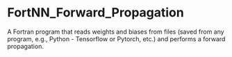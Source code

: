# FortNN_Forward_Propagation

A Fortran program that reads weights and biases from files (saved from any program, e.g., Python - Tensorflow or Pytorch, etc.) and performs a forward propagation.
